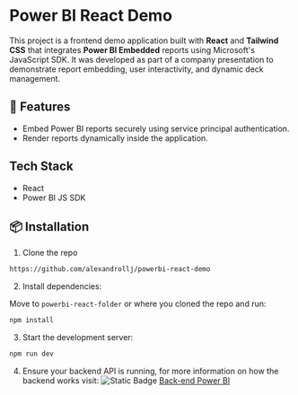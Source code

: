 # Power BI React Demo

This project is a frontend demo application built with **React** and **Tailwind CSS** that integrates **Power BI Embedded** reports using Microsoft's JavaScript SDK. It was developed as part of a company presentation to demonstrate report embedding, user interactivity, and dynamic deck management.

## 🚀 Features

- Embed Power BI reports securely using service principal authentication.
- Render reports dynamically inside the application.

## Tech Stack

- React
- Power BI JS SDK

## 📦 Installation

1. Clone the repo

```bash
https://github.com/alexandrollj/powerbi-react-demo

```

2. Install dependencies:

Move to `powerbi-react-folder` or where you cloned the repo and run:

```bash
npm install

```

3. Start the development server:

```bash
npm run dev
```

4. Ensure your backend API is running, for more information on how the backend works visit: ![Static Badge](https://img.shields.io/badge/Demo-Backend-blue?logo=dotnet) [Back-end Power BI](https://github.com/alexandrollj/dotnet-powerbi-api)
